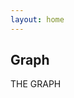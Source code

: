 ```yaml
---
layout: home
---
```


<h2 class="page-title">Graph</h2>


<script>
  var expressions = {{ site.data.expressions | jsonify }};
</script>

	
<div id="graph">THE GRAPH</div>

<script src="assets/js/3d-force-graph.min.js"></script>
<script src="assets/js/graph.js"></script>
